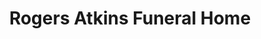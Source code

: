 ---
title: "Rogers Atkins Funeral Home"
url: /salem/rogers-atkins-funeral-home/
shop: Bestattungen
---